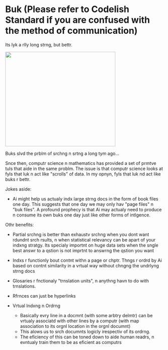 # Buk (Please refer to Codelish Standard if you are confused with the method of communication)

Its lyk a rlly long strng, but bettr.


<img src="https://github.com/ItsZeusBro/Buk/blob/06aaa791a99c9a02fe292a6f2d92fdc676caa0f1/Neanderthals.jpeg" height=300 width=350/>

Buks slvd the prblm of srchng n srtng a long tym ago... 

Snce then, computr science n mathematics has provided a set of prmtve tuls that aide in the same problm. The issue is that computr science looks at fyls that luk n act like "scrolls" of data. In my opnyn, fyls that luk nd act like buks r bettr.

Jokes aside: 
- Ai might help us actualy indx large strng docs in the form of book files one day.
This suggests that one day we may only hav "page files" n "buk files". 
A profound prophecy is that Ai may actualy need to produce n consume its own buks one day just like other forms of intlgence.

Othr benefits: 
- Partial srchng is better than exhaustv srchng when you dont want rdundnt srch rsults, n when statistical relevancy can be apart of your indxng stratgy. Its specialy importnt on huge data sets when the sngle best answr to a qstion is not imprtnt to answrng the qstion you want

- Indxs r functionly bout contnt withn a page or chptr. Thngs r ordrd by Ai based on contnt similarity in a vrtual way without chngng the undrlyng strng docs
- Glosaries r fnctionaly "trnslation units", n anythng havn to do with trnslations.
- Rfrnces can just be hyperlinks

- Vrtual Indxng n Ordrng
  - Basically evry line in a docmnt (with some arbtry delmtr) can be vrtualy associatd with other lines by a computr (with map association to its orgnl location in the orgnl documnt)
  - This alows us to srch documnts logicly irespectiv of its ordrng.
  - The eficiency of this can be toned down to aide human readrs, n evntualy train them to be as eficient as computrs

